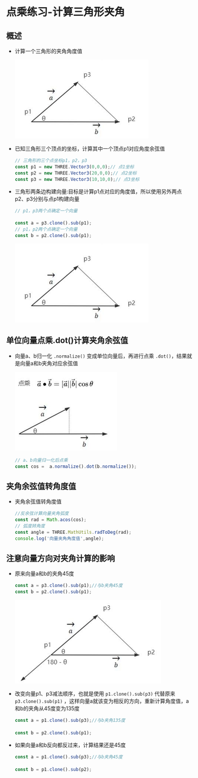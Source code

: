 # 点乘练习-计算三角形夹角

## 概述

+ 计算一个三角形的夹角角度值

  ![向量点乘计算三角形夹角](images/向量点乘计算三角形夹角.jpg)

+ 已知三角形三个顶点的坐标，计算其中一个顶点p1对应角度余弦值

  ```js
  // 三角形的三个点坐标p1，p2，p3
  const p1 = new THREE.Vector3(0,0,0);// 点1坐标
  const p2 = new THREE.Vector3(20,0,0);// 点2坐标
  const p3 = new THREE.Vector3(10,10,0);// 点3坐标
  ```

+ 三角形两条边构建向量:目标是计算p1点对应的角度值，所以使用另外两点p2、p3分别与点p1构建向量

  ```js
  // p1，p3两个点确定一个向量

  const a = p3.clone().sub(p1);
  // p1，p2两个点确定一个向量
  const b = p2.clone().sub(p1);
  ```

  ![向量点乘计算三角形夹角](images/向量点乘计算三角形夹角.jpg)

## 单位向量点乘.dot()计算夹角余弦值

+ 向量a、b归一化 `.normalize()` 变成单位向量后，再进行点乘 `.dot()`，结果就是向量a和b夹角对应余弦值

  ![向量a和b点乘几何含义](./images/向量a和b点乘几何含义.jpg)

  ```js
  // a、b向量归一化后点乘
  const cos =  a.normalize().dot(b.normalize());
  ```

## 夹角余弦值转角度值

+ 夹角余弦值转角度值

  ```js
  //反余弦计算向量夹角弧度
  const rad = Math.acos(cos);
  // 弧度转角度
  const angle = THREE.MathUtils.radToDeg(rad);
  console.log('向量夹角角度值',angle);
  ```

## 注意向量方向对夹角计算的影响

+ 原来向量a和b的夹角45度

  ```js
  const a = p3.clone().sub(p1);//与b夹角45度
  const b = p2.clone().sub(p1);
  ```

  ![向量方向对夹角影响](images/向量方向对夹角影响.jpg)

+ 改变向量p1、p3减法顺序，也就是使用 `p1.clone().sub(p3)` 代替原来 `p3.clone().sub(p1)` ，这样向量a就该变为相反的方向，重新计算角度值，a和b的夹角从45度变为135度

  ```js
  const a = p1.clone().sub(p3);//与b夹角135度

  const b = p2.clone().sub(p1);
  ```

+ 如果向量a和b反向都反过来，计算结果还是45度

  ```js
  const a = p1.clone().sub(p3);//与b夹角45度

  const b = p1.clone().sub(p2);
  ```
